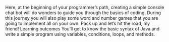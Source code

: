 Here, at the beginning of your programmer’s path, creating a simple console chat bot will do wonders to guide you through the basics of coding. During this journey you will also play some word and number games that you are going to implement all on your own. Pack up and let’s hit the road, my friend!
Learning outcomes
You’ll get to know the basic syntax of Java and write a simple program using variables, conditions, loops, and methods.
